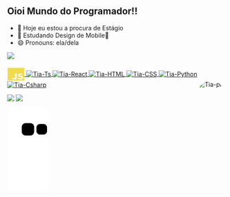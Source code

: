## Oioi Mundo do Programador!!

- 🔭 Hoje eu estou a procura de Estágio
- 🌱 Estudando Design de Mobile📱
- 😄 Pronouns: ela/dela

<div align="left">
  <a href="https://github.com/tiamanda">
  <img height="180em" src="https://github-readme-stats.vercel.app/api?username=tiamanda&show_icons=true&theme=synthwave&include_all_commits=true&count_private=true"/>
</div>

<div style="display: inline_block"><br>
  <img align="center" alt="Tia-Js" height="30" width="40" src="https://raw.githubusercontent.com/devicons/devicon/master/icons/javascript/javascript-plain.svg">
  <img align="center" alt="Tia-Ts" height="30" width="40" <img src="https://cdn.jsdelivr.net/gh/devicons/devicon/icons/csharp/csharp-original.svg" />
  <img align="center" alt="Tia-React" height="30" width="40" <img src="https://cdn.jsdelivr.net/gh/devicons/devicon/icons/cplusplus/cplusplus-original.svg" />
  <img align="center" alt="Tia-HTML" height="30" width="40" <img src="https://cdn.jsdelivr.net/gh/devicons/devicon/icons/android/android-original-wordmark.svg" />
  <img align="center" alt="Tia-CSS" height="30" width="40" <img src="https://cdn.jsdelivr.net/gh/devicons/devicon/icons/photoshop/photoshop-plain.svg" />
  <img align="center" alt="Tia-Python" height="30" width="40" <img src="https://cdn.jsdelivr.net/gh/devicons/devicon/icons/vscode/vscode-original.svg" />
  <img align="center" alt="Tia-Csharp" height="30" width="40" <img src="https://cdn.jsdelivr.net/gh/devicons/devicon/icons/html5/html5-original.svg" />
  <img align="right" alt="Tia-pic" height="150" style="border-radius:50px;" src="https://media.discordapp.net/attachments/800862007674535948/1024753244116885504/download20220903153833.png">
</div>
  <p/>
  
  <div> 
  <a href = "mailto:wonkz.contatos@gmail.com"><img src="https://img.shields.io/badge/-Gmail-%23333?style=for-the-badge&logo=gmail&logoColor=white" target="_blank"></a>
  <a href="https://www.linkedin.com/in/amanda-pra%C3%A7a" target="_blank"><img src="https://img.shields.io/badge/-LinkedIn-%230077B5?style=for-the-badge&logo=linkedin&logoColor=white" target="_blank"></a> 
 
  ![Snake animation](https://github.com/rafaballerini/rafaballerini/blob/output/github-contribution-grid-snake.svg)
 
</div>
